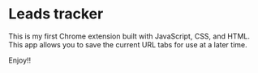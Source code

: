 # Leads tracker

This is my first Chrome extension built with JavaScript, CSS, and HTML. This app allows you to save the current URL tabs for use at a later time.


Enjoy!!